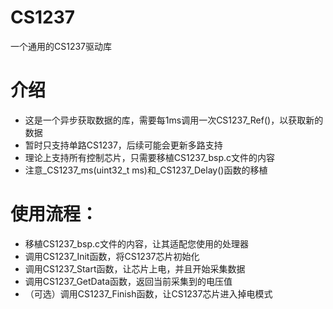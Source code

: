 # CS1237
一个通用的CS1237驱动库

# 介绍
- 这是一个异步获取数据的库，需要每1ms调用一次CS1237_Ref()，以获取新的数据
- 暂时只支持单路CS1237，后续可能会更新多路支持
- 理论上支持所有控制芯片，只需要移植CS1237_bsp.c文件的内容
- 注意_CS1237_ms(uint32_t ms)和_CS1237_Delay()函数的移植

# 使用流程：
- 移植CS1237_bsp.c文件的内容，让其适配您使用的处理器
- 调用CS1237_Init函数，将CS1237芯片初始化
- 调用CS1237_Start函数，让芯片上电，并且开始采集数据
- 调用CS1237_GetData函数，返回当前采集到的电压值
- （可选）调用CS1237_Finish函数，让CS1237芯片进入掉电模式
